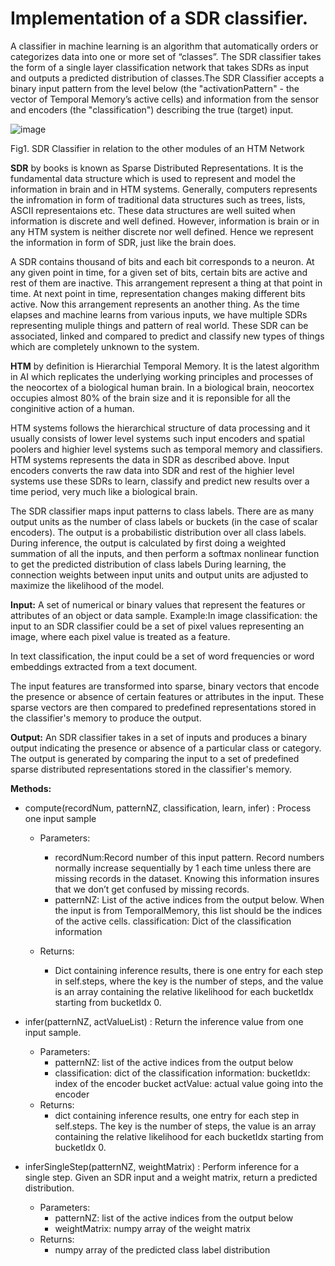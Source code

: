 # **Implementation of a SDR classifier.**

A classifier in machine learning is an algorithm that automatically orders or categorizes data into one or more set of “classes”. The SDR classifier takes the form of a single layer classification network that takes SDRs as input and outputs a predicted distribution of classes.The SDR Classifier accepts a binary input pattern from the level below (the "activationPattern" - the vector of Temporal Memory’s active cells) and information from the sensor and encoders (the "classification") describing the true (target) input.

![image](https://user-images.githubusercontent.com/116737927/213930553-b17a2fa3-12fd-451c-8975-28eb94ce7ce8.png)

Fig1. SDR Classifier in relation to the other modules of an HTM Network

**SDR** by books is known as Sparse Distributed Representations. It is the fundamental data structure which is used to represent and model the information in brain and in HTM systems. Generally, computers represents the infromation in form of traditional data structures such as trees, lists, ASCII representaions etc. These data structures are well suited when information is discrete and well defined. However, information is brain or in any HTM system is neither discrete nor well defined. Hence we represent the information in form of SDR, just like the brain does.

A SDR contains thousand of bits and each bit corresponds to a neuron. At any given point in time, for a given set of bits, certain bits are active and rest of them are inactive. This arrangement represent a thing at that point in time. At next point in time, representation changes making different bits active. Now this arrangement represents an another thing. As the time elapses and machine learns from various inputs, we have multiple SDRs representing muliple things and pattern of real world. These SDR can be associated, linked and compared to predict and classify new types of things which are completely unknown to the system.

**HTM** by definition is Hierarchial Temporal Memory. It is the latest algorithm in AI which replicates the underlying working principles and processes of the neocortex of a biological human brain. In a biological brain, neocortex occupies almost 80% of the brain size and it is reponsible for all the conginitive action of a human.

HTM systems follows the hierarchical structure of data processing and it usually consists of lower level systems such input encoders and spatial poolers and highier level systems such as temporal memory and classifiers. HTM systems represents the data in SDR as described above. Input encoders converts the raw data into SDR and rest of the highier level systems use these SDRs to learn, classify and predict new results over a time period, very much like a biological brain.

The SDR classifier maps input patterns to class labels. There are as many output units as the number of class labels or buckets (in the case of scalar encoders). The output is a probabilistic distribution over all class labels. During inference, the output is calculated by first doing a weighted summation of all the inputs, and then perform a softmax nonlinear function to get the predicted distribution of class labels During learning, the connection weights between input units and output units are adjusted to maximize the likelihood of the model.



**Input:**
A set of numerical or binary values that represent the features or attributes of an object or data sample. Example:In image classification: the input to an SDR classifier could be a set of pixel values representing an image, where each pixel value is treated as a feature.

In text classification, the input could be a set of word frequencies or word embeddings extracted from a text document.

The input features are transformed into sparse, binary vectors that encode the presence or absence of certain features or attributes in the input. These sparse vectors are then compared to predefined representations stored in the classifier's memory to produce the output.

**Output:**
An SDR classifier takes in a set of inputs and produces a binary output indicating the presence or absence of a particular class or category. The output is generated by comparing the input to a set of predefined sparse distributed representations stored in the classifier's memory.

**Methods:**

- compute(recordNum, patternNZ, classification, learn, infer)
  : Process one input sample
  
  - Parameters:	
    - recordNum:Record number of this input pattern. Record numbers normally increase sequentially by 1 each time unless there are missing records in the dataset. Knowing this information insures that we don’t get confused by missing records.
    - patternNZ: List of the active indices from the output below. When the input is from TemporalMemory, this list should be the indices of the active cells.
      classification: Dict of the classification information
  
   - Returns:
     - Dict containing inference results, there is one entry for each step in self.steps, where the key is the number of steps, and the value is an array containing the relative likelihood for each bucketIdx starting from bucketIdx 0.
  
- infer(patternNZ, actValueList)
  : Return the inference value from one input sample.
  
  - Parameters:	
    - patternNZ: list of the active indices from the output below
    - classification: dict of the classification information: bucketIdx: index of the encoder bucket actValue: actual value going into the encoder
  - Returns:	
    - dict containing inference results, one entry for each step in self.steps. The key is the number of steps, the value is an array containing the relative likelihood for each bucketIdx starting from bucketIdx 0.
  
- inferSingleStep(patternNZ, weightMatrix)
  : Perform inference for a single step. Given an SDR input and a weight matrix, return a predicted distribution.
  
  - Parameters:	
    - patternNZ: list of the active indices from the output below
    - weightMatrix: numpy array of the weight matrix
  - Returns:	
    - numpy array of the predicted class label distribution


